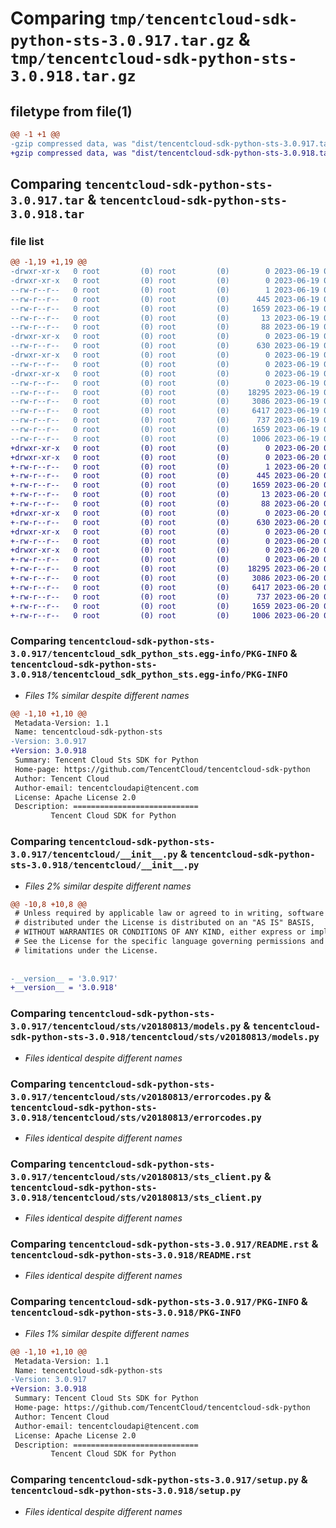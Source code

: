 # Comparing `tmp/tencentcloud-sdk-python-sts-3.0.917.tar.gz` & `tmp/tencentcloud-sdk-python-sts-3.0.918.tar.gz`

## filetype from file(1)

```diff
@@ -1 +1 @@
-gzip compressed data, was "dist/tencentcloud-sdk-python-sts-3.0.917.tar", last modified: Mon Jun 19 00:32:43 2023, max compression
+gzip compressed data, was "dist/tencentcloud-sdk-python-sts-3.0.918.tar", last modified: Tue Jun 20 02:47:53 2023, max compression
```

## Comparing `tencentcloud-sdk-python-sts-3.0.917.tar` & `tencentcloud-sdk-python-sts-3.0.918.tar`

### file list

```diff
@@ -1,19 +1,19 @@
-drwxr-xr-x   0 root         (0) root         (0)        0 2023-06-19 00:32:43.000000 tencentcloud-sdk-python-sts-3.0.917/
-drwxr-xr-x   0 root         (0) root         (0)        0 2023-06-19 00:32:43.000000 tencentcloud-sdk-python-sts-3.0.917/tencentcloud_sdk_python_sts.egg-info/
--rw-r--r--   0 root         (0) root         (0)        1 2023-06-19 00:32:43.000000 tencentcloud-sdk-python-sts-3.0.917/tencentcloud_sdk_python_sts.egg-info/dependency_links.txt
--rw-r--r--   0 root         (0) root         (0)      445 2023-06-19 00:32:43.000000 tencentcloud-sdk-python-sts-3.0.917/tencentcloud_sdk_python_sts.egg-info/SOURCES.txt
--rw-r--r--   0 root         (0) root         (0)     1659 2023-06-19 00:32:43.000000 tencentcloud-sdk-python-sts-3.0.917/tencentcloud_sdk_python_sts.egg-info/PKG-INFO
--rw-r--r--   0 root         (0) root         (0)       13 2023-06-19 00:32:43.000000 tencentcloud-sdk-python-sts-3.0.917/tencentcloud_sdk_python_sts.egg-info/top_level.txt
--rw-r--r--   0 root         (0) root         (0)       88 2023-06-19 00:32:43.000000 tencentcloud-sdk-python-sts-3.0.917/setup.cfg
-drwxr-xr-x   0 root         (0) root         (0)        0 2023-06-19 00:32:43.000000 tencentcloud-sdk-python-sts-3.0.917/tencentcloud/
--rw-r--r--   0 root         (0) root         (0)      630 2023-06-19 00:32:43.000000 tencentcloud-sdk-python-sts-3.0.917/tencentcloud/__init__.py
-drwxr-xr-x   0 root         (0) root         (0)        0 2023-06-19 00:32:43.000000 tencentcloud-sdk-python-sts-3.0.917/tencentcloud/sts/
--rw-r--r--   0 root         (0) root         (0)        0 2023-06-19 00:32:43.000000 tencentcloud-sdk-python-sts-3.0.917/tencentcloud/sts/__init__.py
-drwxr-xr-x   0 root         (0) root         (0)        0 2023-06-19 00:32:43.000000 tencentcloud-sdk-python-sts-3.0.917/tencentcloud/sts/v20180813/
--rw-r--r--   0 root         (0) root         (0)        0 2023-06-19 00:32:43.000000 tencentcloud-sdk-python-sts-3.0.917/tencentcloud/sts/v20180813/__init__.py
--rw-r--r--   0 root         (0) root         (0)    18295 2023-06-19 00:32:43.000000 tencentcloud-sdk-python-sts-3.0.917/tencentcloud/sts/v20180813/models.py
--rw-r--r--   0 root         (0) root         (0)     3086 2023-06-19 00:32:43.000000 tencentcloud-sdk-python-sts-3.0.917/tencentcloud/sts/v20180813/errorcodes.py
--rw-r--r--   0 root         (0) root         (0)     6417 2023-06-19 00:32:43.000000 tencentcloud-sdk-python-sts-3.0.917/tencentcloud/sts/v20180813/sts_client.py
--rw-r--r--   0 root         (0) root         (0)      737 2023-06-19 00:32:43.000000 tencentcloud-sdk-python-sts-3.0.917/README.rst
--rw-r--r--   0 root         (0) root         (0)     1659 2023-06-19 00:32:43.000000 tencentcloud-sdk-python-sts-3.0.917/PKG-INFO
--rw-r--r--   0 root         (0) root         (0)     1006 2023-06-19 00:32:43.000000 tencentcloud-sdk-python-sts-3.0.917/setup.py
+drwxr-xr-x   0 root         (0) root         (0)        0 2023-06-20 02:47:53.000000 tencentcloud-sdk-python-sts-3.0.918/
+drwxr-xr-x   0 root         (0) root         (0)        0 2023-06-20 02:47:53.000000 tencentcloud-sdk-python-sts-3.0.918/tencentcloud_sdk_python_sts.egg-info/
+-rw-r--r--   0 root         (0) root         (0)        1 2023-06-20 02:47:53.000000 tencentcloud-sdk-python-sts-3.0.918/tencentcloud_sdk_python_sts.egg-info/dependency_links.txt
+-rw-r--r--   0 root         (0) root         (0)      445 2023-06-20 02:47:53.000000 tencentcloud-sdk-python-sts-3.0.918/tencentcloud_sdk_python_sts.egg-info/SOURCES.txt
+-rw-r--r--   0 root         (0) root         (0)     1659 2023-06-20 02:47:53.000000 tencentcloud-sdk-python-sts-3.0.918/tencentcloud_sdk_python_sts.egg-info/PKG-INFO
+-rw-r--r--   0 root         (0) root         (0)       13 2023-06-20 02:47:53.000000 tencentcloud-sdk-python-sts-3.0.918/tencentcloud_sdk_python_sts.egg-info/top_level.txt
+-rw-r--r--   0 root         (0) root         (0)       88 2023-06-20 02:47:53.000000 tencentcloud-sdk-python-sts-3.0.918/setup.cfg
+drwxr-xr-x   0 root         (0) root         (0)        0 2023-06-20 02:47:53.000000 tencentcloud-sdk-python-sts-3.0.918/tencentcloud/
+-rw-r--r--   0 root         (0) root         (0)      630 2023-06-20 02:47:52.000000 tencentcloud-sdk-python-sts-3.0.918/tencentcloud/__init__.py
+drwxr-xr-x   0 root         (0) root         (0)        0 2023-06-20 02:47:53.000000 tencentcloud-sdk-python-sts-3.0.918/tencentcloud/sts/
+-rw-r--r--   0 root         (0) root         (0)        0 2023-06-20 02:47:52.000000 tencentcloud-sdk-python-sts-3.0.918/tencentcloud/sts/__init__.py
+drwxr-xr-x   0 root         (0) root         (0)        0 2023-06-20 02:47:53.000000 tencentcloud-sdk-python-sts-3.0.918/tencentcloud/sts/v20180813/
+-rw-r--r--   0 root         (0) root         (0)        0 2023-06-20 02:47:52.000000 tencentcloud-sdk-python-sts-3.0.918/tencentcloud/sts/v20180813/__init__.py
+-rw-r--r--   0 root         (0) root         (0)    18295 2023-06-20 02:47:52.000000 tencentcloud-sdk-python-sts-3.0.918/tencentcloud/sts/v20180813/models.py
+-rw-r--r--   0 root         (0) root         (0)     3086 2023-06-20 02:47:52.000000 tencentcloud-sdk-python-sts-3.0.918/tencentcloud/sts/v20180813/errorcodes.py
+-rw-r--r--   0 root         (0) root         (0)     6417 2023-06-20 02:47:52.000000 tencentcloud-sdk-python-sts-3.0.918/tencentcloud/sts/v20180813/sts_client.py
+-rw-r--r--   0 root         (0) root         (0)      737 2023-06-20 02:47:52.000000 tencentcloud-sdk-python-sts-3.0.918/README.rst
+-rw-r--r--   0 root         (0) root         (0)     1659 2023-06-20 02:47:53.000000 tencentcloud-sdk-python-sts-3.0.918/PKG-INFO
+-rw-r--r--   0 root         (0) root         (0)     1006 2023-06-20 02:47:52.000000 tencentcloud-sdk-python-sts-3.0.918/setup.py
```

### Comparing `tencentcloud-sdk-python-sts-3.0.917/tencentcloud_sdk_python_sts.egg-info/PKG-INFO` & `tencentcloud-sdk-python-sts-3.0.918/tencentcloud_sdk_python_sts.egg-info/PKG-INFO`

 * *Files 1% similar despite different names*

```diff
@@ -1,10 +1,10 @@
 Metadata-Version: 1.1
 Name: tencentcloud-sdk-python-sts
-Version: 3.0.917
+Version: 3.0.918
 Summary: Tencent Cloud Sts SDK for Python
 Home-page: https://github.com/TencentCloud/tencentcloud-sdk-python
 Author: Tencent Cloud
 Author-email: tencentcloudapi@tencent.com
 License: Apache License 2.0
 Description: ============================
         Tencent Cloud SDK for Python
```

### Comparing `tencentcloud-sdk-python-sts-3.0.917/tencentcloud/__init__.py` & `tencentcloud-sdk-python-sts-3.0.918/tencentcloud/__init__.py`

 * *Files 2% similar despite different names*

```diff
@@ -10,8 +10,8 @@
 # Unless required by applicable law or agreed to in writing, software
 # distributed under the License is distributed on an "AS IS" BASIS,
 # WITHOUT WARRANTIES OR CONDITIONS OF ANY KIND, either express or implied.
 # See the License for the specific language governing permissions and
 # limitations under the License.
 
 
-__version__ = '3.0.917'
+__version__ = '3.0.918'
```

### Comparing `tencentcloud-sdk-python-sts-3.0.917/tencentcloud/sts/v20180813/models.py` & `tencentcloud-sdk-python-sts-3.0.918/tencentcloud/sts/v20180813/models.py`

 * *Files identical despite different names*

### Comparing `tencentcloud-sdk-python-sts-3.0.917/tencentcloud/sts/v20180813/errorcodes.py` & `tencentcloud-sdk-python-sts-3.0.918/tencentcloud/sts/v20180813/errorcodes.py`

 * *Files identical despite different names*

### Comparing `tencentcloud-sdk-python-sts-3.0.917/tencentcloud/sts/v20180813/sts_client.py` & `tencentcloud-sdk-python-sts-3.0.918/tencentcloud/sts/v20180813/sts_client.py`

 * *Files identical despite different names*

### Comparing `tencentcloud-sdk-python-sts-3.0.917/README.rst` & `tencentcloud-sdk-python-sts-3.0.918/README.rst`

 * *Files identical despite different names*

### Comparing `tencentcloud-sdk-python-sts-3.0.917/PKG-INFO` & `tencentcloud-sdk-python-sts-3.0.918/PKG-INFO`

 * *Files 1% similar despite different names*

```diff
@@ -1,10 +1,10 @@
 Metadata-Version: 1.1
 Name: tencentcloud-sdk-python-sts
-Version: 3.0.917
+Version: 3.0.918
 Summary: Tencent Cloud Sts SDK for Python
 Home-page: https://github.com/TencentCloud/tencentcloud-sdk-python
 Author: Tencent Cloud
 Author-email: tencentcloudapi@tencent.com
 License: Apache License 2.0
 Description: ============================
         Tencent Cloud SDK for Python
```

### Comparing `tencentcloud-sdk-python-sts-3.0.917/setup.py` & `tencentcloud-sdk-python-sts-3.0.918/setup.py`

 * *Files identical despite different names*


